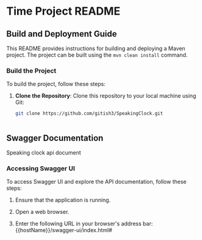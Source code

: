 # Time Project README

## Build and Deployment Guide

This README provides instructions for building and deploying a Maven project. The project can be built using the `mvn clean install` command.

### Build the Project

To build the project, follow these steps:

1. **Clone the Repository**: Clone this repository to your local machine using Git:

   ```bash
   git clone https://github.com/gitish3/SpeakingClock.git



## Swagger Documentation
Speaking clock api document

### Accessing Swagger UI

To access Swagger UI and explore the API documentation, follow these steps:

1. Ensure that the application is running.

2. Open a web browser.

3. Enter the following URL in your browser's address bar:
   {{hostName}}/swagger-ui/index.html#